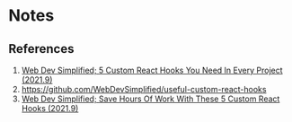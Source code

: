 # Notes

## References

1. [Web Dev Simplified; 5 Custom React Hooks You Need In Every Project (2021.9)](https://youtu.be/0c6znExIqRw)
2. https://github.com/WebDevSimplified/useful-custom-react-hooks
3. [Web Dev Simplified; Save Hours Of Work With These 5 Custom React Hooks (2021.9)](https://youtu.be/vrIxu-kfAUo)
